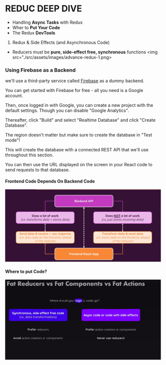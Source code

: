 # REDUC DEEP DIVE

- Handling **Async Tasks** with Redux
- Wher to **Put Your Code**
- The Redux **DevTools**

1. Redux & Side Effects (and Asynchronous Code)

- Reducers must be **pure, side-effect free, synchronous** functions
  <img src="./src/assets/images/advance-redux-1.png>

### Using Firebase as a Backend

we'll use a third-party service called [Firebase](https://firebase.google.com/) as a dummy backend.

You can get started with Firebase for free - all you need is a Google account.

Then, once logged in with Google, you can create a new project with the default settings. Though you can disable "Google Analytics".

Thereafter, click "Build" and select "Realtime Database" and click "Create Database".

The region doesn't matter but make sure to create the database in "Test mode"!

This will create the database with a connected REST API that we'll use throughout this section.

You can then use the URL displayed on the screen in your React code to send requests to that database.

#### Frontend Code Depends On Backend Code

<img src="./src/assets/images/advance-redux-2.png">

#### Where to put Code?

<img src="./src/assets/images/advance-redux-3.png">
